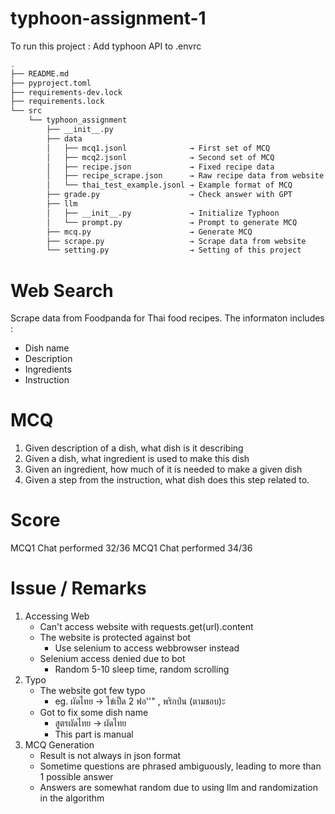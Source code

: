 # typhoon-assignment-1

To run this project : Add typhoon API to .envrc

```bash
.
├── README.md
├── pyproject.toml
├── requirements-dev.lock
├── requirements.lock
└── src
    └── typhoon_assignment
        ├── __init__.py
        ├── data
        │   ├── mcq1.jsonl              → First set of MCQ
        │   ├── mcq2.jsonl              → Second set of MCQ
        │   ├── recipe.json             → Fixed recipe data
        │   ├── recipe_scrape.json      → Raw recipe data from website
        │   └── thai_test_example.jsonl → Example format of MCQ
        ├── grade.py                    → Check answer with GPT
        ├── llm
        │   ├── __init__.py             → Initialize Typhoon
        │   └── prompt.py               → Prompt to generate MCQ
        ├── mcq.py                      → Generate MCQ
        ├── scrape.py                   → Scrape data from website
        └── setting.py                  → Setting of this project
```

# Web Search
Scrape data from Foodpanda for Thai food recipes. The informaton includes : 
* Dish name
* Description
* Ingredients
* Instruction

# MCQ
1. Given description of a dish, what dish is it describing
2. Given a dish, what ingredient is used to make this dish
3. Given an ingredient, how much of it is needed to make a given dish
4. Given a step from the instruction, what dish does this step related to.

# Score
MCQ1
Chat performed 32/36
MCQ1
Chat performed 34/36

# Issue / Remarks
1. Accessing Web
    * Can't access website with  requests.get(url).content <!---Follow https://medium.com/@thunderguy/มาทำ-web-scraping-โดยใช้-beautifulsoup-กัน-56ae5dc3e2a2--->
    * The website is protected against bot
        * Use selenium to access webbrowser instead
    * Selenium access denied due to bot
        * Random 5-10 sleep time, random scrolling
2. Typo
    * The website got few typo 
        * eg. ผัดไทย → ไข่เป็ด 2 ฟอ''" , พริกป่น (ตามชอบ)ะ
    * Got to fix some dish name
        * สูตรผัดไทย → ผัดไทย
        * This part is manual
3. MCQ Generation
    * Result is not always in json format
    * Sometime questions are phrased ambiguously, leading to more than 1 possible answer
    * Answers are somewhat random due to using llm and randomization in the algorithm